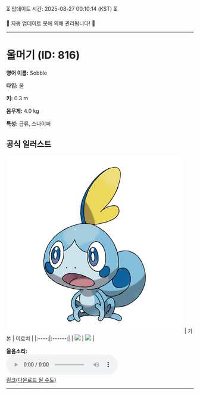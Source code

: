 
⏳ 업데이트 시간: 2025-08-27 00:10:14 (KST) ⏳

🤖 자동 업데이트 봇에 의해 관리됩니다! 🤖

---

# 울머기 (ID: 816)
**영어 이름:** Sobble

**타입:** 물

**키:** 0.3 m

**몸무게:** 4.0 kg

**특성:** 급류, 스나이퍼

## 공식 일러스트
![](https://raw.githubusercontent.com/PokeAPI/sprites/master/sprites/pokemon/other/official-artwork/816.png)
| 기본 | 이로치 |
|:----:|:------:|
| <img src="http://play.pokemonshowdown.com/sprites/ani/sobble.gif" width="200"> | <img src="http://play.pokemonshowdown.com/sprites/ani-shiny/sobble.gif" width="200"> |

**울음소리:**<br><audio controls src="https://raw.githubusercontent.com/PokeAPI/cries/main/cries/pokemon/latest/816.ogg"></audio><br> [링크(다운로드 될 수도)](https://raw.githubusercontent.com/PokeAPI/cries/main/cries/pokemon/latest/816.ogg)


---
